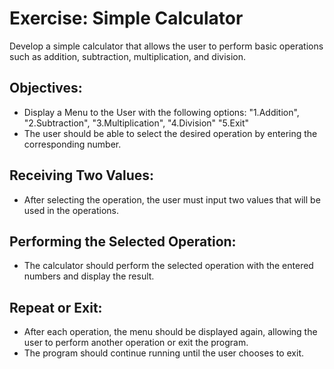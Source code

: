 # Exercise: Simple Calculator

Develop a simple calculator that allows the user to perform basic operations such as addition, subtraction, multiplication, and division.

## Objectives:
* Display a Menu to the User with the following options:
"1.Addition",
"2.Subtraction",
"3.Multiplication",
"4.Division"
"5.Exit"
* The user should be able to select the desired operation by entering the corresponding number.

## Receiving Two Values:
* After selecting the operation, the user must input two values that will be used in the operations.

## Performing the Selected Operation:
* The calculator should perform the selected operation with the entered numbers and display the result.

## Repeat or Exit:
* After each operation, the menu should be displayed again, allowing the user to perform another operation or exit the program.
* The program should continue running until the user chooses to exit.
